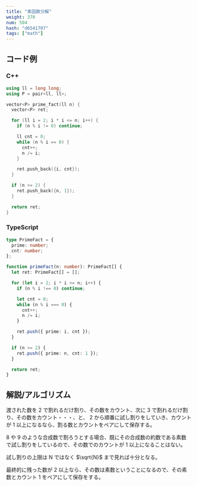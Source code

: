 ```yaml
---
title: "素因数分解"
weight: 370
num: 504
hash: "d6541707"
tags: ["math"]
---
```


## コード例

### C++

```cpp
using ll = long long;
using P = pair<ll, ll>;

vector<P> prime_fact(ll n) {
  vector<P> ret;

  for (ll i = 2; i * i <= n; i++) {
    if (n % i != 0) continue;

    ll cnt = 0;
    while (n % i == 0) {
      cnt++;
      n /= i;
    }

    ret.push_back({i, cnt});
  }

  if (n >= 2) {
    ret.push_back({n, 1});
  }

  return ret;
}
```

### TypeScript

```typescript
type PrimeFact = {
  prime: number;
  cnt: number;
};

function primeFact(n: number): PrimeFact[] {
  let ret: PrimeFact[] = [];

  for (let i = 2; i * i <= n; i++) {
    if (n % i !== 0) continue;

    let cnt = 0;
    while (n % i === 0) {
      cnt++;
      n /= i;
    }

    ret.push({ prime: i, cnt });
  }

  if (n >= 2) {
    ret.push({ prime: n, cnt: 1 });
  }

  return ret;
}
```

## 解説/アルゴリズム

渡された数を 2 で割れるだけ割り、その数をカウント、次に 3 で割れるだけ割り、その数をカウント・・・、と、 2 から順番に試し割りをしていき、カウントが 1 以上になるなら、割る数とカウントをペアにして保存する。

8 や 9 のような合成数で割ろうとする場合、既にその合成数の約数である素数で試し割りをしているので、その数でのカウントが 1 以上になることはない。

試し割りの上限は N ではなく $\sqrt{N}$ まで見れば十分となる。

最終的に残った数が 2 以上なら、その数は素数ということになるので、その素数とカウント 1 をペアにして保存をする。
